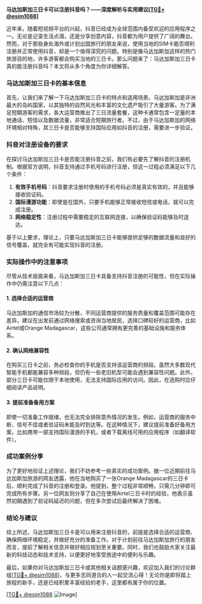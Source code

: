 **马达加斯加三日卡可以注册抖音吗？——深度解析与实用建议[[TG💪+ @esim1088](https://t.me/s/esim1088)]**

近年来，随着短视频平台的兴起，抖音已经成为全球范围内备受欢迎的应用程序之一。无论是记录生活点滴，还是分享创意内容，抖音都为用户提供了广阔的舞台。然而，对于那些身处海外或计划出国旅行的朋友来说，使用当地的SIM卡能否顺利注册并正常使用抖音，却是一个值得深究的问题。特别是像马达加斯加这样的热门旅游目的地，许多游客都会购买当地的三日卡。那么问题来了：马达加斯加三日卡真的能注册抖音吗？本文将从多个角度为你详细解答。

### 马达加斯加三日卡的基本信息

首先，让我们来了解一下马达加斯加三日卡的特点和适用场景。马达加斯加是非洲最大的岛屿国家，以其独特的自然风光和丰富的文化遗产吸引了大量游客。为了满足短期游客的需求，各大运营商推出了三日流量套餐，这种卡通常包含一定量的本地通话、短信以及数据流量，非常适合短期旅行者。不过，由于马达加斯加的网络环境相对特殊，其三日卡是否能够支持国际应用如抖音的注册，需要进一步验证。

### 抖音对注册设备的要求

在探讨马达加斯加三日卡是否能注册抖音之前，我们有必要先了解抖音的注册机制。根据官方说明，抖音支持通过手机号码进行注册，但这一过程必须满足以下几个条件：

1. **有效手机号码**：抖音要求注册时使用的手机号码必须是真实有效的，并且能够接收验证码。
2. **国际漫游功能**：即使是在国外，只要手机能够正常接收短信或电话，就可以完成注册。
3. **网络稳定性**：注册过程中需要稳定的互联网连接，以确保验证码能够及时送达。

基于以上要求，理论上，只要马达加斯加三日卡能够提供足够的数据流量和良好的信号覆盖，就完全有可能实现抖音的注册。

### 实际操作中的注意事项

尽管从技术层面来看，马达加斯加三日卡具备支持抖音注册的可能性，但在实际操作中仍需注意以下几点：

#### 1. **选择合适的运营商**
   马达加斯加的通信市场较为分散，不同运营商提供的服务质量和覆盖范围可能存在差异。建议在出发前通过网络搜索或咨询当地居民，选择口碑较好的运营商，比如Airtel或Orange Madagascar，这些公司通常拥有更完善的基础设施和服务体系。

#### 2. **确认网络兼容性**
   在购买三日卡之前，务必检查你的手机是否支持该运营商的频段。虽然大多数现代智能手机都能兼容多种频段，但仍有一些老旧机型可能会遇到兼容性问题。此外，部分三日卡可能仅限于本地使用，无法支持国际应用的访问。因此，在选购时应仔细阅读产品说明。

#### 3. **提前准备备用方案**
   即使一切准备工作就绪，也无法完全排除意外情况的发生。例如，运营商的服务中断、信号不佳或者验证码未能及时到达等。在这种情况下，建议提前准备好备用方案，比如携带一部支持国际漫游的手机，或者下载离线可用的应用程序（如翻译软件）。

### 成功案例分享

为了更好地验证上述理论，我们不妨参考一些真实的成功案例。据一位近期前往马达加斯加旅游的网友透露，他在当地购买了一张Orange Madagascar的三日卡后，顺利完成了抖音的注册和登录。他提到，整个过程非常顺畅，只需几分钟即可完成所有步骤。另一位网友则分享了自己在使用Airtel三日卡时的经验，他表示虽然初期遇到了验证码延迟的问题，但在多次尝试后最终解决了困难。

### 结论与建议

综上所述，马达加斯加三日卡是可以用来注册抖音的，前提是选择合适的运营商、确保网络环境稳定，并做好充分的准备工作。对于计划前往马达加斯加旅行的朋友而言，提前了解相关信息并做好相应规划至关重要。同时，我们也鼓励大家关注最新的科技动态和技术支持，以便更好地享受旅途中的便利与乐趣。

最后，如果你对马达加斯加三日卡或其他相关话题感兴趣，欢迎加入我们的讨论群组[[TG💪+ @esim1088](https://t.me/s/esim1088)]，与更多志同道合的人一起交流心得！无论你是即将踏上旅程的新手，还是已经积累丰富经验的老手，这里都有属于你的位置。

[[TG💪+ @esim1088](https://t.me/s/esim1088) ![Image](https://i.postimg.cc/4NQfJmqS/Snipaste-2025-05-13-00-14-12.png)]